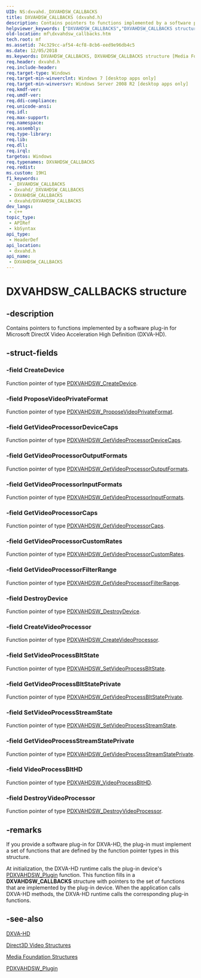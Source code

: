 ```yaml
---
UID: NS:dxvahd._DXVAHDSW_CALLBACKS
title: DXVAHDSW_CALLBACKS (dxvahd.h)
description: Contains pointers to functions implemented by a software plug-in for Microsoft DirectX Video Acceleration High Definition (DXVA-HD).
helpviewer_keywords: ["DXVAHDSW_CALLBACKS","DXVAHDSW_CALLBACKS structure [Media Foundation]","dxvahd/DXVAHDSW_CALLBACKS","mf.dxvahdsw_callbacks"]
old-location: mf\dxvahdsw_callbacks.htm
tech.root: mf
ms.assetid: 74c329cc-af54-4cf8-8cb6-eed9e96db4c5
ms.date: 12/05/2018
ms.keywords: DXVAHDSW_CALLBACKS, DXVAHDSW_CALLBACKS structure [Media Foundation], dxvahd/DXVAHDSW_CALLBACKS, mf.dxvahdsw_callbacks
req.header: dxvahd.h
req.include-header: 
req.target-type: Windows
req.target-min-winverclnt: Windows 7 [desktop apps only]
req.target-min-winversvr: Windows Server 2008 R2 [desktop apps only]
req.kmdf-ver: 
req.umdf-ver: 
req.ddi-compliance: 
req.unicode-ansi: 
req.idl: 
req.max-support: 
req.namespace: 
req.assembly: 
req.type-library: 
req.lib: 
req.dll: 
req.irql: 
targetos: Windows
req.typenames: DXVAHDSW_CALLBACKS
req.redist: 
ms.custom: 19H1
f1_keywords:
 - _DXVAHDSW_CALLBACKS
 - dxvahd/_DXVAHDSW_CALLBACKS
 - DXVAHDSW_CALLBACKS
 - dxvahd/DXVAHDSW_CALLBACKS
dev_langs:
 - c++
topic_type:
 - APIRef
 - kbSyntax
api_type:
 - HeaderDef
api_location:
 - dxvahd.h
api_name:
 - DXVAHDSW_CALLBACKS
---
```


# DXVAHDSW_CALLBACKS structure


## -description

Contains pointers to functions implemented by a software plug-in for Microsoft DirectX Video Acceleration High Definition (DXVA-HD).

## -struct-fields

### -field CreateDevice

Function pointer of type <a href="/windows/desktop/api/dxvahd/nc-dxvahd-pdxvahdsw_createdevice">PDXVAHDSW_CreateDevice</a>.

### -field ProposeVideoPrivateFormat

Function pointer of type <a href="/windows/desktop/api/dxvahd/nc-dxvahd-pdxvahdsw_proposevideoprivateformat">PDXVAHDSW_ProposeVideoPrivateFormat</a>.

### -field GetVideoProcessorDeviceCaps

Function pointer of type <a href="/windows/desktop/api/dxvahd/nc-dxvahd-pdxvahdsw_getvideoprocessordevicecaps">PDXVAHDSW_GetVideoProcessorDeviceCaps</a>.

### -field GetVideoProcessorOutputFormats

Function pointer of type <a href="/windows/desktop/api/dxvahd/nc-dxvahd-pdxvahdsw_getvideoprocessoroutputformats">PDXVAHDSW_GetVideoProcessorOutputFormats</a>.

### -field GetVideoProcessorInputFormats

Function pointer of type <a href="/windows/desktop/api/dxvahd/nc-dxvahd-pdxvahdsw_getvideoprocessorinputformats">PDXVAHDSW_GetVideoProcessorInputFormats</a>.

### -field GetVideoProcessorCaps

Function pointer of type <a href="/windows/desktop/api/dxvahd/nc-dxvahd-pdxvahdsw_getvideoprocessorcaps">PDXVAHDSW_GetVideoProcessorCaps</a>.

### -field GetVideoProcessorCustomRates

Function pointer of type <a href="/windows/desktop/api/dxvahd/nc-dxvahd-pdxvahdsw_getvideoprocessorcustomrates">PDXVAHDSW_GetVideoProcessorCustomRates</a>.

### -field GetVideoProcessorFilterRange

Function pointer of type <a href="/windows/desktop/api/dxvahd/nc-dxvahd-pdxvahdsw_getvideoprocessorfilterrange">PDXVAHDSW_GetVideoProcessorFilterRange</a>.

### -field DestroyDevice

Function pointer of type <a href="/windows/desktop/api/dxvahd/nc-dxvahd-pdxvahdsw_destroydevice">PDXVAHDSW_DestroyDevice</a>.

### -field CreateVideoProcessor

Function pointer of type <a href="/windows/desktop/api/dxvahd/nc-dxvahd-pdxvahdsw_createvideoprocessor">PDXVAHDSW_CreateVideoProcessor</a>.

### -field SetVideoProcessBltState

Function pointer of type <a href="/windows/desktop/api/dxvahd/nc-dxvahd-pdxvahdsw_setvideoprocessbltstate">PDXVAHDSW_SetVideoProcessBltState</a>.

### -field GetVideoProcessBltStatePrivate

Function pointer of type <a href="/windows/desktop/api/dxvahd/nc-dxvahd-pdxvahdsw_getvideoprocessbltstateprivate">PDXVAHDSW_GetVideoProcessBltStatePrivate</a>.

### -field SetVideoProcessStreamState

Function pointer of type <a href="/windows/desktop/api/dxvahd/nc-dxvahd-pdxvahdsw_setvideoprocessstreamstate">PDXVAHDSW_SetVideoProcessStreamState</a>.

### -field GetVideoProcessStreamStatePrivate

Function pointer of type <a href="/windows/desktop/api/dxvahd/nc-dxvahd-pdxvahdsw_getvideoprocessstreamstateprivate">PDXVAHDSW_GetVideoProcessStreamStatePrivate</a>.

### -field VideoProcessBltHD

Function pointer of type <a href="/windows/desktop/api/dxvahd/nc-dxvahd-pdxvahdsw_videoprocessblthd">PDXVAHDSW_VideoProcessBltHD</a>.

### -field DestroyVideoProcessor

Function pointer of type <a href="/windows/desktop/api/dxvahd/nc-dxvahd-pdxvahdsw_destroyvideoprocessor">PDXVAHDSW_DestroyVideoProcessor</a>.

## -remarks

If you provide a software plug-in for DXVA-HD, the plug-in must implement a set of functions that are defined by the function pointer types in this structure.

At initialization, the   DXVA-HD runtime calls the plug-in device's <a href="/windows/desktop/api/dxvahd/nc-dxvahd-pdxvahdsw_plugin">PDXVAHDSW_Plugin</a> function. This function fills in a <b>DXVAHDSW_CALLBACKS</b> structure with pointers to  the set of functions that are implemented by the plug-in device. When the application calls DXVA-HD methods, the DXVA-HD runtime calls the corresponding plug-in functions.

## -see-also

<a href="/windows/desktop/medfound/dxva-hd">DXVA-HD</a>



<a href="/windows/desktop/medfound/direct3d-video-structures">Direct3D Video Structures</a>



<a href="/windows/desktop/medfound/media-foundation-structures">Media Foundation Structures</a>



<a href="/windows/desktop/api/dxvahd/nc-dxvahd-pdxvahdsw_plugin">PDXVAHDSW_Plugin</a>
